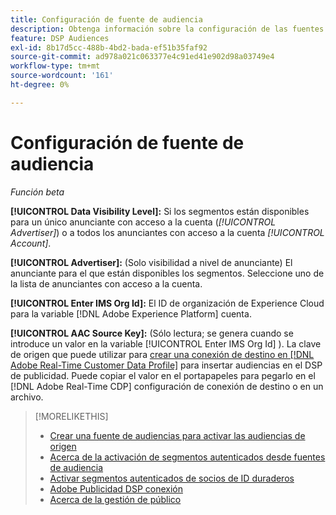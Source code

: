 ```yaml
---
title: Configuración de fuente de audiencia
description: Obtenga información sobre la configuración de las fuentes de audiencia.
feature: DSP Audiences
exl-id: 8b17d5cc-488b-4bd2-bada-ef51b35faf92
source-git-commit: ad978a021c063377e4c91ed41e902d98a03749e4
workflow-type: tm+mt
source-wordcount: '161'
ht-degree: 0%

---
```


# Configuración de fuente de audiencia

*Función beta*

**[!UICONTROL Data Visibility Level]:** Si los segmentos están disponibles para un único anunciante con acceso a la cuenta (*[!UICONTROL Advertiser]*) o a todos los anunciantes con acceso a la cuenta *[!UICONTROL Account]*.

**[!UICONTROL Advertiser]:** (Solo visibilidad a nivel de anunciante) El anunciante para el que están disponibles los segmentos. Seleccione uno de la lista de anunciantes con acceso a la cuenta.

**[!UICONTROL Enter IMS Org Id]:** El ID de organización de Experience Cloud para la variable [!DNL Adobe Experience Platform] cuenta.

**[!UICONTROL AAC Source Key]:** (Sólo lectura; se genera cuando se introduce un valor en la variable [!UICONTROL Enter IMS Org Id] ). La clave de origen que puede utilizar para [crear una conexión de destino en [!DNL Adobe Real-Time Customer Data Profile]](https://experienceleague.adobe.com/docs/experience-platform/destinations/catalog/advertising/adobe-advertising-cloud-connection.html) para insertar audiencias en el DSP de publicidad. Puede copiar el valor en el portapapeles para pegarlo en el [!DNL Adobe Real-Time CDP] configuración de conexión de destino o en un archivo.

>[!MORELIKETHIS]
>
>* [Crear una fuente de audiencias para activar las audiencias de origen](source-create.md)
>* [Acerca de la activación de segmentos autenticados desde fuentes de audiencia](source-about.md)
>* [Activar segmentos autenticados de socios de ID duraderos](source-durable-id.md)
>* [Adobe Publicidad DSP conexión](https://experienceleague.adobe.com/docs/experience-platform/destinations/catalog/advertising/adobe-advertising-cloud-connection.html)
>* [Acerca de la gestión de público](/help/dsp/audiences/audience-about.md)

